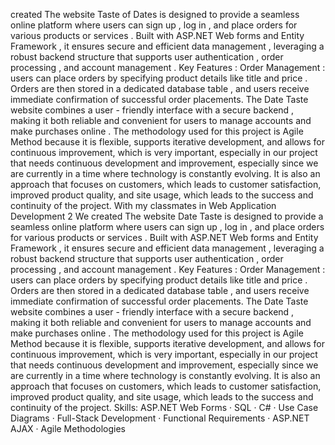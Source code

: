 created The website Taste of Dates is designed to provide a seamless
online platform where users can sign up , log in , and place
orders for various products or services .
Built with ASP.NET Web forms and Entity Framework , it
ensures secure and efficient data management , leveraging a
robust backend structure that supports user authentication ,
order processing , and account management .
Key Features :
Order Management : users can place orders by specifying
product details like title and price . Orders are then stored in
a dedicated database table , and users receive immediate
confirmation of successful order placements.
The Date Taste website combines a user - friendly interface
with a secure backend , making it both reliable and
convenient for users to manage accounts and make purchases
online . The methodology used for this project is Agile Method because it is flexible, supports
iterative development, and allows for continuous improvement, which is very
important, especially in our project that needs continuous development and
improvement, especially since we are currently in a time where technology is
constantly evolving. It is also an approach that focuses on customers, which leads to
customer satisfaction, improved product quality, and site usage, which leads to the
success and continuity of the project.
With my classmates in Web Application Development 2 We created The website Date Taste is designed to provide a seamless online platform where users can sign up , log in , and place orders for various products or services . Built with ASP.NET Web forms and Entity Framework , it ensures secure and efficient data management , leveraging a robust backend structure that supports user authentication , order processing , and account management . Key Features : Order Management : users can place orders by specifying product details like title and price . Orders are then stored in a dedicated database table , and users receive immediate confirmation of successful order placements. The Date Taste website combines a user - friendly interface with a secure backend , making it both reliable and convenient for users to manage accounts and make purchases online . The methodology used for this project is Agile Method because it is flexible, supports iterative development, and allows for continuous improvement, which is very important, especially in our project that needs continuous development and improvement, especially since we are currently in a time where technology is constantly evolving. It is also an approach that focuses on customers, which leads to customer satisfaction, improved product quality, and site usage, which leads to the success and continuity of the project.
Skills: ASP.NET Web Forms · SQL · C# · Use Case Diagrams · Full-Stack Development · Functional Requirements · ASP.NET AJAX · Agile Methodologies
